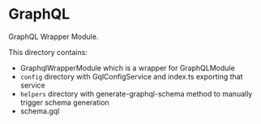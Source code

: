 # GraphQL

GraphQL Wrapper Module.

This directory contains:

- GraphqlWrapperModule which is a wrapper for GraphQLModule
- `config` directory with GqlConfigService and index.ts exporting that service
- `helpers` directory with generate-graphql-schema method to manually trigger schema generation
- schema.gql

